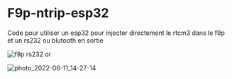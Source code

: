 # F9p-ntrip-esp32
Code pour utiliser un esp32 pour injecter directement le rtcm3 dans le f9p et un rs232 ou blutooth en sortie


![f9p rs232](https://user-images.githubusercontent.com/32975584/173219735-5f63a781-b988-4be3-a17b-c505f97c2fd1.png)
or 

![photo_2022-06-11_14-27-14](https://user-images.githubusercontent.com/32975584/173219745-3c69165b-3083-4c63-ab6b-fc04abe8334d.jpg)
